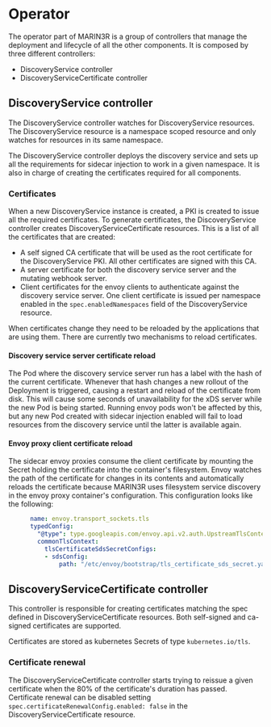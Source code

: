 # Operator

The operator part of MARIN3R is a group of controllers that manage the deployment and lifecycle of all the other components. It is composed by three different controllers:

* DiscoveryService controller
* DiscoveryServiceCertificate controller

## DiscoveryService controller

The DiscoveryService controller watches for DiscoveryService resources. The DiscoveryService resource is a namespace scoped resource and only watches for resources in its same namespace.

The DiscoveryService controller deploys the discovery service and sets up all the requirements for sidecar injection to work in a given namespace. It is also in charge of creating the certificates required for all components.

### Certificates

When a new DiscoveryService instance is created, a PKI is created to issue all the required certificates. To generate certificates, the DiscoveryService controller creates DiscoveryServiceCertificate resources. This is a list of all the certificates that are created:

* A self signed CA certificate that will be used as the root certificate for the DiscoveryService PKI. All other certificates are signed with this CA.
* A server certificate for both the discovery service server and the mutating webhook server.
* Client certificates for the envoy clients to authenticate against the discovery service server. One client certificate is issued per namespace enabled in the `spec.enabledNamespaces` field of the DiscoveryService resource.

When certificates change they need to be reloaded by the applications that are using them. There are currently two mechanisms to reload certificates.

#### Discovery service server certificate reload

The Pod where the discovery service server run has a label with the hash of the current certificate. Whenever that hash changes a new rollout of the Deployment is triggered, causing a restart and reload of the certificate from disk. This will cause some seconds of unavailability for the xDS server while the new Pod is being started. Running envoy pods won't be affected by this, but any new Pod created with sidecar injection enabled will fail to load resources from the discovery service until the latter is available again.

#### Envoy proxy client certificate reload

The sidecar envoy proxies consume the client certificate by mounting the Secret holding the certificate into the container's filesystem. Envoy watches the path of the certificate for changes in its contents and automatically reloads the certificate because MARIN3R uses filesystem service discovery in the envoy proxy container's configuration. This configuration looks like the following:

```yaml
      name: envoy.transport_sockets.tls
      typedConfig:
        "@type": type.googleapis.com/envoy.api.v2.auth.UpstreamTlsContext
        commonTlsContext:
          tlsCertificateSdsSecretConfigs:
          - sdsConfig:
              path: "/etc/envoy/bootstrap/tls_certificate_sds_secret.yaml"
```

## DiscoveryServiceCertificate controller

This controller is responsible for creating certificates matching the spec defined in DiscoveryServiceCertificate resources. Both self-signed and ca-signed certificates are supported.

Certificates are stored as kubernetes Secrets of type `kubernetes.io/tls`.

### Certificate renewal

The DiscoveryServiceCertificate controller starts trying to reissue a given certificate when the 80% of the certificate's duration has passed. Certificate renewal can be disabled setting `spec.certificateRenewalConfig.enabled: false` in the DiscoveryServiceCertificate resource.
